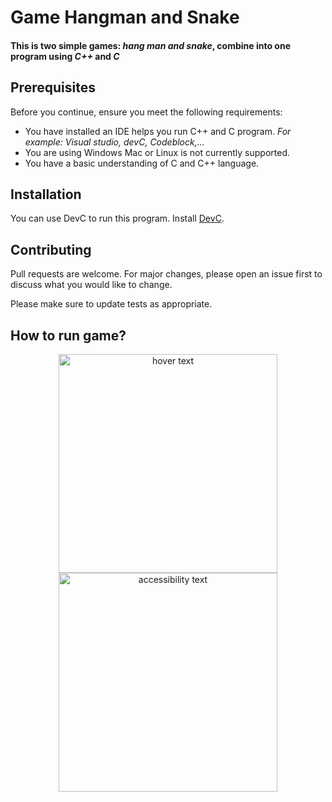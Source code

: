 # Game Hangman and Snake

#### This is two simple games: ***hang man and snake***, combine into one program using ***C++*** and ***C***

## **Prerequisites**

Before you continue, ensure you meet the following requirements:

* You have installed an IDE helps you run C++ and C program. *For example: Visual studio, devC, Codeblock,...*
* You are using Windows Mac or Linux is not currently supported.
* You have a basic understanding of C and C++ language.




## Installation

You can use DevC to run this program. Install [DevC](https://sourceforge.net/projects/orwelldevcpp/).

## Contributing
Pull requests are welcome. For major changes, please open an issue first to discuss what you would like to change.

Please make sure to update tests as appropriate.

## How to run game?

<p align="center">
  <img src="https://www.google.com/url?sa=i&url=https%3A%2F%2Fejoy-english.com%2Fblog%2Fvi%2Flam-the-nao-de-phan-biet-7-loai-tieng-anh-khac-nhau%2F&psig=AOvVaw1YD_qyXh9a8kEd8Q-PyRxx&ust=1619967007845000&source=images&cd=vfe&ved=0CAIQjRxqFwoTCNCA0sLdqPACFQAAAAAdAAAAABAD" width="350" title="hover text">
  <img src="https://www.google.com/url?sa=i&url=https%3A%2F%2Fejoy-english.com%2Fblog%2Fvi%2Flam-the-nao-de-phan-biet-7-loai-tieng-anh-khac-nhau%2F&psig=AOvVaw1YD_qyXh9a8kEd8Q-PyRxx&ust=1619967007845000&source=images&cd=vfe&ved=0CAIQjRxqFwoTCNCA0sLdqPACFQAAAAAdAAAAABAD" width="350" alt="accessibility text">
</p>
